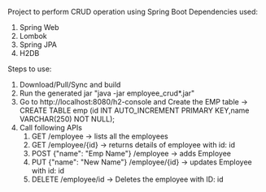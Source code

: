 Project to perform CRUD operation using Spring Boot
Dependencies used: 
1. Spring Web
2. Lombok
3. Spring JPA
4. H2DB

Steps to use: 
1. Download/Pull/Sync and build
2. Run the generated jar "java -jar employee_crud*.jar"
3. Go to http://localhost:8080/h2-console and Create the EMP table -> CREATE TABLE emp (id INT AUTO_INCREMENT  PRIMARY KEY,name VARCHAR(250) NOT NULL);
4. Call following APIs
	1. GET /employee -> lists all the employees 
	2. GET /employee/{id} -> returns details of employee with id: id
	2. POST {"name": "Emp Name"} /employee -> adds Employee
	3. PUT  {"name": "New Name"} /employee/{id} -> updates Employee with id: id 
	4. DELETE /employee/id -> Deletes the employee with ID: id 